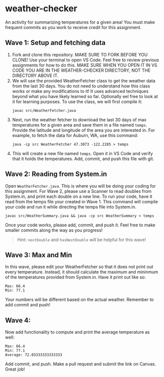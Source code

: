 # weather-checker

An activity for summarizing temperatures for a given area! You must make frequent commits as you work to receive credit for this assignment.

## Wave 1: Setup and fetching data
1. Fork and clone this repository. MAKE SURE TO FORK BEFORE YOU CLONE! Use your terminal to open VS Code. Feel free to review previous assignments for how to do this. MAKE SURE WHEN YOU OPEN IT IN VS CODE YOU ARE IN THE WEATHER-CHECKER DIRECTORY, NOT THE DIRECTORY ABOVE IT.
1. We will use the provided WeatherFetcher class to get the weather data from the last 30 days. You do not need to understand how this class works or make any modifications to it! It uses advanced techniques beyond what you have likely learned so far. Optionally eel free to look at it for learning purposes. To use the class, we will first compile it:
    ```
    javac src/WeatherFetcher.java
    ```
1. Next, run the weather fetcher to download the last 30 days of max temperatures for a given area and save them in a file named `temps`. Provide the latitude and longitude of the area you are interested in. For example, to fetch the data for Auburn, WA, use this command:
    ```
    java -cp src WeatherFetcher 47.3073 -122.2285 > temps
    ```
1. This will create a new file named `temps`. Open it in VS Code and verify that it holds the temperatures. Add, commit, and push this file with git.

## Wave 2: Reading from System.in
Open `WeatherFetcher.java`. This is where you will be doing your coding for this assignment. For Wave 2, please use a Scanner to read doubles from System.in, and print each double on a new line. To run your code, have it read from the temps file your created in Wave 1. This command will compile your code and run it while directing the temps file into System.in.
```
javac src/WeatherSummary.java && java -cp src WeatherSummary < temps
```
Once your code works, please add, commit, and push it. Feel free to make smaller commits along the way as you progress!
> Hint: `nextDouble` and `hasNextDouble` will be helpful for this wave!

## Wave 3: Max and Min
In this wave, please edit your WeatherFetcher so that it does not print out every temperature. Instead, it should calculate the maximum and mininmum of the temperatures provided from System.in. Have it print out like so:
```
Max: 66.4
Min: 77.1
```
Your numbers will be different based on the actual weather. Remember to add commit and push!

## Wave 4:
Now add functionality to compute and print the average temperature as well:
```
Max: 66.4
Min: 77.1
Average: 72.03333333333333
```

Add commit, and push. Make a pull request and submit the link on Canvas. Great job!